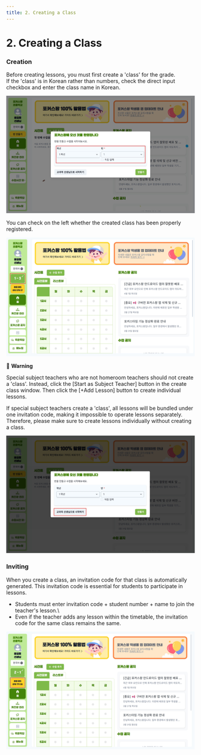 ```yaml
---
title: 2. Creating a Class
---
```


# 2. Creating a Class

### Creation

Before creating lessons, you must first create a 'class' for the grade.\
If the 'class' is in Korean rather than numbers, check the direct input checkbox and enter the class name in Korean.

![](/img/kr/elementary/teacher/02-01.jpg)

You can check on the left whether the created class has been properly registered.

![](/img/kr/elementary/teacher/02-02.jpg)

🚨 **Warning**

Special subject teachers who are not homeroom teachers should not create a 'class'. Instead, click the [Start as Subject Teacher] button in the create class window. Then click the [+Add Lesson] button to create individual lessons.

If special subject teachers create a 'class', all lessons will be bundled under one invitation code, making it impossible to operate lessons separately.
Therefore, please make sure to create lessons individually without creating a class.

![](/img/kr/elementary/teacher/02-03.jpg)

### Inviting

When you create a class, an invitation code for that class is automatically generated. This invitation code is essential for students to participate in lessons.

- Students must enter invitation code + student number + name to join the teacher's lesson.\
- Even if the teacher adds any lesson within the timetable, the invitation code for the same class remains the same.

![](/img/kr/elementary/teacher/02-04.jpg)

